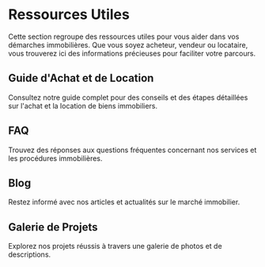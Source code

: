 # Ressources Utiles

Cette section regroupe des ressources utiles pour vous aider dans vos démarches immobilières. Que vous soyez acheteur, vendeur ou locataire, vous trouverez ici des informations précieuses pour faciliter votre parcours.

## Guide d'Achat et de Location

Consultez notre guide complet pour des conseils et des étapes détaillées sur l'achat et la location de biens immobiliers.

## FAQ

Trouvez des réponses aux questions fréquentes concernant nos services et les procédures immobilières.

## Blog

Restez informé avec nos articles et actualités sur le marché immobilier.

## Galerie de Projets

Explorez nos projets réussis à travers une galerie de photos et de descriptions.
